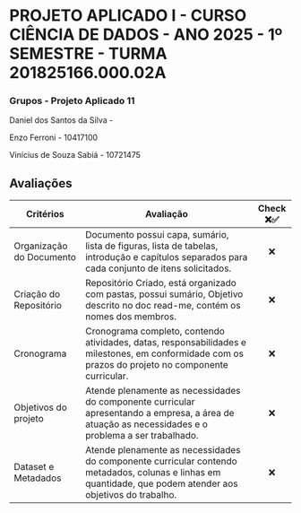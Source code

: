 # PROJETO APLICADO I - CURSO CIÊNCIA DE DADOS - ANO 2025 - 1º SEMESTRE - TURMA 201825166.000.02A
### Grupos - Projeto Aplicado 11

Daniel dos Santos da Silva - 

Enzo Ferroni - 10417100

Vinícius de Souza Sabiá - 10721475

## Avaliações

| Critérios | Avaliação | Check ❌✅ |
| ------------- | ------------- | :-: |
| Organização do Documento | Documento possui capa, sumário, lista de figuras, lista de tabelas, introdução e capítulos separados para cada conjunto de itens solicitados. | ❌ |
| Criação do Repositório | Repositório Criado, está organizado com pastas, possui sumário, Objetivo descrito no doc read-me, contém os nomes dos membros. | ❌ |
| Cronograma | Cronograma completo, contendo atividades, datas, responsabilidades e milestones, em conformidade com os prazos do projeto no componente curricular. | ❌ |
| Objetivos do projeto | Atende plenamente as necessidades do componente curricular apresentando a empresa, a área de atuação as necessidades e o problema a ser trabalhado. | ❌ |
| Dataset e Metadados | Atende plenamente as necessidades do componente curricular contendo metadados, colunas e linhas em quantidade, que podem atender aos objetivos do trabalho. | ❌ |
